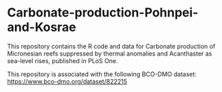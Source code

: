 # Carbonate-production-Pohnpei-and-Kosrae
This repository contains the R code and data for Carbonate production of Micronesian reefs suppressed by thermal anomalies and Acanthaster as sea-level rises, published in PLoS One.

This repository is associated with the following BCO-DMO dataset:
https://www.bco-dmo.org/dataset/822215
